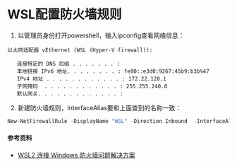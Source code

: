 # WSL配置防火墙规则

1. 以管理员身份打开powershell，输入ipconfig查看网络信息：

```
以太网适配器 vEthernet (WSL (Hyper-V firewall)):

   连接特定的 DNS 后缀 . . . . . . . :
   本地链接 IPv6 地址. . . . . . . . : fe80::e3d0:9267:45b9:b3b%47
   IPv4 地址 . . . . . . . . . . . . : 172.22.128.1
   子网掩码  . . . . . . . . . . . . : 255.255.240.0
   默认网关. . . . . . . . . . . . . :
```

2. 新建防火墙规则，InterfaceAlias要和上面查到的名称一致：

```powershell
New-NetFirewallRule -DisplayName "WSL" -Direction Inbound  -InterfaceAlias "vEthernet (WSL (Hyper-V firewall))"  -Action Allow
```

#### 参考资料

- [WSL2 连接 Windows 防火墙问题解决方案](https://zhuanlan.zhihu.com/p/365058237)